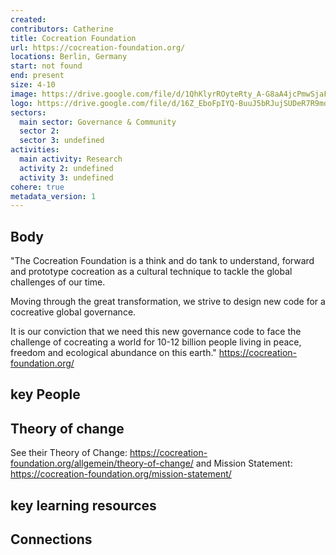 ```yaml
---
created:
contributors: Catherine
title: Cocreation Foundation
url: https://cocreation-foundation.org/
locations: Berlin, Germany
start: not found
end: present
size: 4-10
image: https://drive.google.com/file/d/1QhKlyrROyteRty_A-G8aA4jcPmwSjaFw/view?usp=drive_link
logo: https://drive.google.com/file/d/16Z_EboFpIYQ-BuuJ5bRJujSUDeR7R9md/view?usp=drive_link
sectors:
  main sector: Governance & Community
  sector 2: 
  sector 3: undefined
activities: 
  main activity: Research
  activity 2: undefined
  activity 3: undefined
cohere: true
metadata_version: 1
---
```



## Body

"The Cocreation Foundation is a think and do tank to understand, forward and prototype cocreation as a cultural technique to tackle the global challenges of our time.

Moving through the great transformation, we strive to design new code for a cocreative global governance.

It is our conviction that we need this new governance code to face the challenge of cocreating a world for 10-12 billion people living in peace, freedom and ecological abundance on this earth."
https://cocreation-foundation.org/ 

## key People



## Theory of change

See their Theory of Change: https://cocreation-foundation.org/allgemein/theory-of-change/ and Mission Statement: https://cocreation-foundation.org/mission-statement/ 

## key learning resources



## Connections




